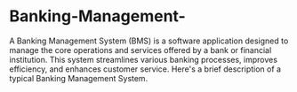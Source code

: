 # Banking-Management-
A Banking Management System (BMS) is a software application designed to manage the core operations and services offered by a bank or financial institution. This system streamlines various banking processes, improves efficiency, and enhances customer service. Here's a brief description of a typical Banking Management System.
